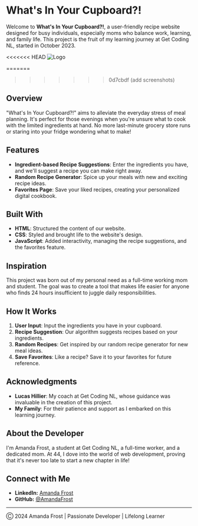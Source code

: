 # What's In Your Cupboard?!

Welcome to **What's In Your Cupboard?!**, a user-friendly recipe website designed for busy individuals, especially moms who balance work, learning, and family life. This project is the fruit of my learning journey at Get Coding NL, started in October 2023.

<<<<<<< HEAD
![Logo](images/logo.png)

=======
>>>>>>> 0d7cbdf (add screenshots)
## Overview

"What's In Your Cupboard?!" aims to alleviate the everyday stress of meal planning. It's perfect for those evenings when you're unsure what to cook with the limited ingredients at hand. No more last-minute grocery store runs or staring into your fridge wondering what to make!

## Features

- **Ingredient-based Recipe Suggestions**: Enter the ingredients you have, and we'll suggest a recipe you can make right away.
- **Random Recipe Generator**: Spice up your meals with new and exciting recipe ideas.
- **Favorites Page**: Save your liked recipes, creating your personalized digital cookbook.

## Built With

- **HTML**: Structured the content of our website.
- **CSS**: Styled and brought life to the website's design.
- **JavaScript**: Added interactivity, managing the recipe suggestions, and the favorites feature.

## Inspiration

This project was born out of my personal need as a full-time working mom and student. The goal was to create a tool that makes life easier for anyone who finds 24 hours insufficient to juggle daily responsibilities.

## How It Works

1. **User Input**: Input the ingredients you have in your cupboard.
2. **Recipe Suggestion**: Our algorithm suggests recipes based on your ingredients.
3. **Random Recipes**: Get inspired by our random recipe generator for new meal ideas.
4. **Save Favorites**: Like a recipe? Save it to your favorites for future reference.

## Acknowledgments

- **Lucas Hillier**: My coach at Get Coding NL, whose guidance was invaluable in the creation of this project.
- **My Family**: For their patience and support as I embarked on this learning journey.

## About the Developer

I'm Amanda Frost, a student at Get Coding NL, a full-time worker, and a dedicated mom. At 44, I dove into the world of web development, proving that it's never too late to start a new chapter in life!

## Connect with Me

- **LinkedIn:** [Amanda Frost](https://www.linkedin.com/in/amanda-frost-51833629a/)
- **GitHub:** [@AmandaFrost](https://github.com/Amandafrost79/Amandafrost79.git)

---

Ⓒ 2024 Amanda Frost | Passionate Developer | Lifelong Learner
